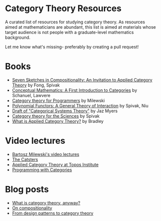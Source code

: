 # Category Theory Resources

A curated list of resources for studying category theory. As resources aimed at mathematicians are abundant, this list is aimed at materials whose target audience is not people with a graduate-level mathematics background. 

Let me know what's missing- preferably by creating a pull request!

# Books
* [Seven Sketches in Compositionality: An Invitation to Applied Category Theory](https://arxiv.org/abs/1803.05316) by Fong, Spivak
* [Conceptual Mathematics: A First Introduction to Categories](https://s3.amazonaws.com/arena-attachments/325201/2ff932bf546d8985eb613fccf02b69c7.pdf) by Schanuel, Lawvere
* [Category theory for Programmers](https://github.com/hmemcpy/milewski-ctfp-pdf/) by Milewski
* [Polynomial Functors: A General Theory of Interaction](https://topos.site/poly-book.pdf) by Spivak, Niu
* [Draft of "Categorical Systems Theory"](http://davidjaz.com/Papers/DynamicalBook.pdf) by Jaz Myers
* [Category theory for the Sciences](https://mitpress.mit.edu/books/category-theory-sciences) by Spivak
* [What is Applied Category Theory?](https://arxiv.org/abs/1809.05923) by Bradley

# Video lectures
* [Bartosz Milewski's video lectures](https://www.youtube.com/watch?v=I8LbkfSSR58&list=PLbgaMIhjbmEnaH_LTkxLI7FMa2HsnawM_)
* [The Catsters](https://www.youtube.com/user/TheCatsters)
* [Applied Category Theory at Topos Institute](https://www.youtube.com/watch?v=UusLtx9fIjs&list=PLhgq-BqyZ7i5lOqOqqRiS0U5SwTmPpHQ5)
* [Programming with Categories](https://www.youtube.com/watch?v=NUBEB9QlNCM)

# Blog posts
* [What is category theory, anyway?](https://www.math3ma.com/blog/what-is-category-theory-anyway)
* [On compositionality](https://julesh.com/2017/04/22/on-compositionality/)
* [From design patterns to category theory](https://blog.ploeh.dk/2017/10/04/from-design-patterns-to-category-theory/)
